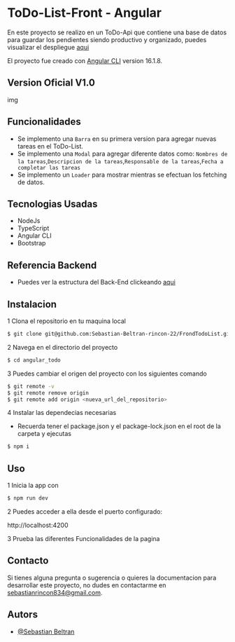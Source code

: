 
# ToDo-List-Front - Angular

En este proyecto se realizo en un ToDo-Api que contiene una base de datos para guardar los pendientes siendo productivo y organizado, puedes visualizar el despliegue 
<a href="https://to-do-list-front-tau.vercel.app/">aqui</a>

El proyecto fue creado con [Angular CLI](https://github.com/angular/angular-cli) version 16.1.8. 


## Version Oficial V1.0

img

## Funcionalidades

- Se implemento una `Barra` en su primera version para agregar nuevas tareas en el ToDo-List.
- Se implemento una `Modal` para agregar diferente datos como: `Nombres de la tareas`,`Descripcion de la tareas`,`Responsable de la tareas`,`Fecha a completar las tareas`
- Se implemento un `Loader` para mostrar mientras se efectuan los fetching de datos.

## Tecnologias Usadas
- NodeJs
- TypeScript
- Angular CLI
- Bootstrap

## Referencia Backend
- Puedes ver la estructura del Back-End clickeando <a href="https://github.com/Sebastian-Beltran-rincon-22/BackendTodo_list">aqui</a>
## Instalacion

1 Clona el repositorio en tu maquina local
```bash
$ git clone git@github.com:Sebastian-Beltran-rincon-22/FrondTodoList.git
```

2 Navega en el directorio del proyecto 
```bash
$ cd angular_todo
```

3 Puedes cambiar el origen del proyecto con los siguientes comando

```bash
$ git remote -v
$ git remote remove origin
$ git remote add origin <nueva_url_del_repositorio>
```

4 Instalar las dependecias necesarias
- Recuerda tener el package.json y el package-lock.json en el root de la carpeta y ejecutas

```bash
$ npm i
```

## Uso

1 Inicia la app con 
```bash
$ npm run dev
```

2 Puedes acceder a ella desde el puerto configurado:

http://localhost:4200

3 Prueba las diferentes Funcionalidades de la pagina 

## Contacto

Si tienes alguna pregunta o sugerencia o quieres la documentacion para desarrollar este proyecto, no dudes en contactarme en [sebastianrincon834@gmail.com](sebastianrincon834@gmail.com).


## Autors

- [@Sebastian Beltran](https://github.com/Sebastian-Beltran-rincon-22)
